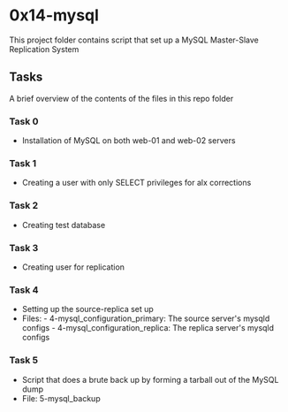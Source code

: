 # 0x14-mysql

This project folder contains script that set up a MySQL Master-Slave Replication System

## Tasks

A brief overview of the contents of the files in this repo folder

### Task 0

- Installation of MySQL on both web-01 and web-02 servers

### Task 1

- Creating a user with only SELECT privileges for alx corrections

### Task 2

- Creating test database

### Task 3

- Creating user for replication

### Task 4

- Setting up the source-replica set up
- Files: - 4-mysql_configuration_primary: The source server's mysqld configs
         - 4-mysql_configuration_replica: The replica server's mysqld configs

### Task 5

- Script that does a brute back up by forming a tarball out of the MySQL dump
- File: 5-mysql_backup
